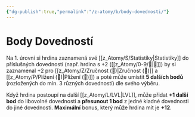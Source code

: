 ```yaml
---
{"dg-publish":true,"permalink":"/z-atomy/b/body-dovednosti/"}
---
```


# Body Dovedností
Na 1. úrovni si hrdina zaznamená své [[z_Atomy/S/Statistiky\|Statistiky]] do příslušných dovedností (např. hrdina s +2 ([[z_Atomy/0-9/🎯\|🎯]]) by si zaznamenal +2 pro [[z_Atomy/Z/Zručnost (🎯)\|Zručnost (🎯)]] a [[z_Atomy/P/Plížení (🎯)\|Plížení (🎯)]]) 
a poté může umístit **5 dalších bodů** (rozložených do min. 3 různých dovedností) dle svého výběru. 

Když hrdina postoupí na další [[z_Atomy/L/LVL\|LVL]], může přidat **+1 další bod** do libovolné dovednosti a **přesunout 1 bod** z jedné kladné dovednosti do jiné dovednosti. **Maximální** bonus, který může hrdina mít je **+12**.